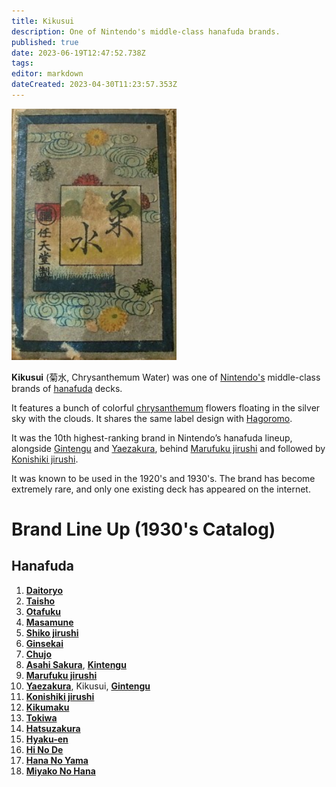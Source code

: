 ```yaml
---
title: Kikusui
description: One of Nintendo's middle-class hanafuda brands.
published: true
date: 2023-06-19T12:47:52.738Z
tags: 
editor: markdown
dateCreated: 2023-04-30T11:23:57.353Z
---
```


![kikusui.png](/suryong_nintendo_labels/kikusui.png)
 
**Kikusui** (菊水, Chrysanthemum Water) was one of [Nintendo's](/en/hanafuda/manufacturers/nintendo) middle-class brands of [hanafuda](/en/hanafuda) decks.

It features a bunch of colorful [chrysanthemum](/en/hanafuda/suits/chrysanthemum) flowers floating in the silver sky with the clouds. It shares the same label design with [Hagoromo](/en/hanafuda/manufacturers/nintendo/hagoromo).

It was the 10th highest-ranking brand in Nintendo’s hanafuda lineup, alongside [Gintengu](/en/hanafuda/manufacturers/nintendo/gintengu) and [Yaezakura](/en/hanafuda/manufacturers/nintendo/yaezakura), behind [Marufuku jirushi](/en/hanafuda/manufacturers/nintendo/marufuku_jirushi) and followed by [Konishiki jirushi](/en/hanafuda/manufacturers/nintendo/konishiki).

It was known to be used in the 1920's and 1930's. The brand has become extremely rare, and only one existing deck has appeared on the internet.

# Brand Line Up (1930's Catalog)
## Hanafuda
1. [**Daitoryo**](/en/hanafuda/manufacturers/nintendo/daitoryo)
2. [**Taisho**](/en/hanafuda/manufacturers/nintendo/taisho)
3. [**Otafuku**](/en/hanafuda/manufacturers/nintendo/otafuku)
4. [**Masamune**](/en/hanafuda/manufacturers/nintendo/masamune)
5. [**Shiko jirushi**](/en/hanafuda/manufacturers/nintendo/shiko)
6. [**Ginsekai**](/en/hanafuda/manufacturers/nintendo/ginsekai)
7. [**Chujo**](/en/hanafuda/manufacturers/nintendo/chujo)
8. [**Asahi Sakura**](/en/hanafuda/manufacturers/nintendo/asahi_sakura), [**Kintengu**](/en/hanafuda/manufacturers/nintendo/kintengu)
9. [**Marufuku jirushi**](/en/hanafuda/manufacturers/nintendo/marufuku_jirushi)
10. [**Yaezakura**](/en/hanafuda/manufacturers/nintendo/yaezakura), Kikusui, [**Gintengu**](/en/hanafuda/manufacturers/nintendo/gintengu)
11. [**Konishiki jirushi**](/en/hanafuda/manufacturers/nintendo/konishiki)
12. [**Kikumaku**](/en/hanafuda/manufacturers/nintendo/kikumaku)
13. [**Tokiwa**](/en/hanafuda/manufacturers/nintendo/tokiwa)
14. [**Hatsuzakura**](/en/hanafuda/manufacturers/nintendo/hatsuzakura)
15. [**Hyaku-en**](/en/hanafuda/manufacturers/nintendo/hyaku-en)
16. [**Hi No De**](/en/hanafuda/manufacturers/nintendo/hi_no_de)
17. [**Hana No Yama**](/en/hanafuda/manufacturers/nintendo/hana_no_yama)
18. [**Miyako No Hana**](/en/hanafuda/manufacturers/nintendo/miyako_no_hana)
